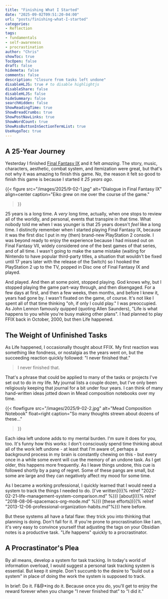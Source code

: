 ```yaml
---
title: "Finishing What I Started"
date: "2025-09-02T09:51:20-04:00"
url: "posts/finishing-what-I-started"
categories:
- Reflection
tags:
- fundamentals
- self-awareness
- procrastination
author: "Chris"
showToc: true
TocOpen: false
draft: false
hidemeta: false
comments: false
description: "Closure from tasks left undone"
disableHLJS: true # to disable highlightjs
disableShare: false
disableHLJS: false
hideSummary: false
searchHidden: false
ShowReadingTime: true
ShowBreadCrumbs: true
ShowPostNavLinks: true
ShowWordCount: true
ShowRssButtonInSectionTermList: true
UseHugoToc: true
---
```

## A 25-Year Journey

Yesterday I finished [Final Fantasy IX][wikiffix] and it felt *amazing*. The
story, music, characters, aesthetic, combat system, and itemization were great,
but that's not why it was amazing to finish this game. No, the reason it felt so
good to finish this game is because I started it *25 years ago*.

{{< figure
  src="/images/2025/9-02-1.jpg"
  alt="Dialogue in Final Fantasy IX"
  align=center
  caption="Eiko grew on me over the course of the game."
>}}

25 years is a long time. A *very* long time, actually, when one stops to review
all of the worldly, and personal, events that transpire in that time. What
nobody told me when I was younger is that 25 years doesn't *feel* like a long
time. I distinctly remember when I started playing Final Fantasy IX, because it
was the first disc I put in my (then) brand-new PlayStation 2 console. I was
beyond ready to enjoy the experience because I had missed out on Final Fantasy
VII, widely considered one of the best games of that series, and of all time. I
wasn't going to make the same mistake (waiting for Nintendo to have popular
third-party titles, a situation that wouldn't be fixed until 17 years later with
the release of the Switch) so I hooked the PlayStation 2 up to the TV, popped in
Disc one of Final Fantasy IX and played.

And played. And then at some point, stopped playing. God knows why, but I
stopped playing the game part-way through, and then disengaged. For a few days
at first, and then a few weeks, then months, and before I knew it, years had
gone by. I wasn't fixated on the game, of course. It's not like I spent all of
that time thinking "oh, if only I could play." I was preoccupied. As John Lennon
famously quipped (quoting Allen Saunders), "Life is what happens to you while
you're busy making other plans". I had planned to play FFIX back in October,
2000, but then Life happened.

## The Weight of Unfinished Tasks

As Life happened, I occasionally thought about FFIX. My first reaction was
something like fondness, or nostalgia as the years went on, but the succeeding
reaction quickly followed: "I never finished that."

> I never finished that.

That's a phrase that could be applied to many of the tasks or projects I've set
out to do in my life. My journal lists a couple dozen, but I've only been
religiously keeping that journal for a bit under four years. I can think of many
hand-written ideas jotted down in Mead composition notebooks over my time.

{{< flowfigure
  src="/images/2025/9-02-2.jpg"
  alt="Mead Composition Notebook"
  float=right
  caption="So many thoughts strewn about dozens of these..."
>}}

Each idea left undone adds to my mental burden. I'm sure it does for you, too.
It's funny how this works: I don't consciously spend time thinking about all of
the work left undone - at least that I'm aware of, perhaps a background process
in my brain is constantly chewing on this - but every once in a while some event
will cue the memory of an undone task. As I get older, this happens more
frequently. As I leave things undone, this cue is followed shortly by a pang of
regret. Some of these pangs are small, but some are large and they can
negatively affect my mood for some time.

As I became a working professional, I quickly learned that I would need a system
to track the things I needed to do. [I've written]({{% relref
"2022-02-21-life-management-system-comparison.md" %}}) [about]({{% relref
"2018-08-06-spacemacs-org-mode.md" %}}) [these efforts]({{% relref
"2013-12-06-professional-organization-habits.md"%}}) here before.

But these systems all have a fatal flaw: they trick you into thinking that
planning is doing. Don't fall for it. If you're prone to procrastination like I
am, it's very easy to convince yourself that adjusting the tags on your Obsidian
notes is a productive task. "Life happens" quickly to a procrastinator.

## A Procrastinator's Plea

By all means, develop a system for task tracking. In today's world of
information overload, I would suggest a personal task tracking system is
essential. But keep it simple. Don't succumb to the desire to "build out a
system" in place of doing the work the system is supposed to track.

In brief: Do it. F&@*ing do it. Because once you do, you'll get to enjoy the
reward forever when you change "I never finished that" to "I did it."

[wikiffix]: https://en.wikipedia.org/wiki/Final_Fantasy_IX

